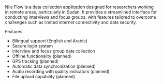 Nile Flow is a data collection application designed for researchers working in remote areas, particularly in Sudan. 
It provides a streamlined interface for conducting interviews and focus groups, with features tailored to overcome challenges
such as limited internet connectivity and data security.

Features

- Bilingual support (English and Arabic)
- Secure login system
- Interview and focus group data collection
- Offline functionality (planned)
- GPS tracking (planned)
- Automatic data synchronization (planned)
- Audio recording with quality indicators (planned)
- File upload capability (planned)

